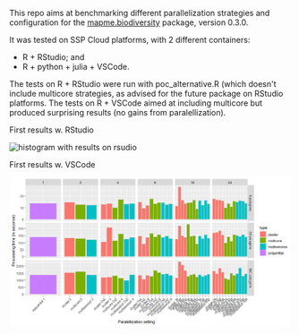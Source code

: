 This repo aims at benchmarking different parallelization strategies and configuration for the [mapme.biodiversity](https://github.com/mapme-initiative/mapme.biodiversity) package, version 0.3.0.

It was tested on SSP Cloud platforms, with 2 different containers:   

- R + RStudio; and
- R + python + julia + VSCode.

The tests on R + RStudio were run with poc_alternative.R (which doesn't include multicore strategies, as advised for the future package on RStudio platforms.
The tests on R + VSCode aimed at including multicore but produced surprising results (no gains from paralellization).

First results w. RStudio   

![histogram with results on rsudio](https://user-images.githubusercontent.com/3328347/222668887-707a3413-2880-4fd7-b1f2-81c7f1c058d2.png)

First results w. VSCode   

![histogram with results on vscode](https://raw.githubusercontent.com/fBedecarrats/poc_parallel_mapme/main/Results%20VSCode.png)

